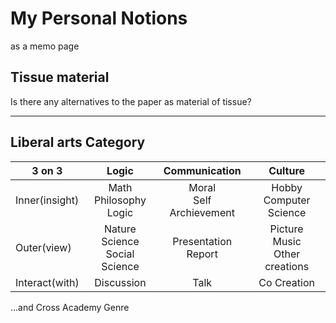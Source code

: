 # My Personal Notions

as a memo page

## Tissue material

Is there any alternatives to the paper as material of tissue?

---

## Liberal arts Category

|3 on 3|Logic|Communication|Culture|
|---|:---:|:---:|:---:|
|Inner(insight)|Math<br/>Philosophy<br/>Logic|Moral<br/>Self Archievement|Hobby<br/>Computer Science|
|Outer(view)|Nature Science<br/>Social Science|Presentation<br/>Report|Picture<br/>Music<br/>Other creations|
|Interact(with)|Discussion|Talk|Co Creation|

...and Cross Academy Genre

